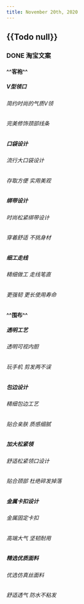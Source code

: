 ```yaml
---
title: November 20th, 2020
---
```


## {{Todo null}}
### DONE **淘宝文案**
#### ^^客袍^^
##### **V型领口**
###### 简约时尚的气质V领

###### 完美修饰颈部线条

##### **口袋设计**
###### 流行大口袋设计

###### 存取方便 实用美观

##### **绑带设计**
###### 时尚松紧绑带设计

###### 穿着舒适 不挑身材

##### **细工走线**
###### 精细做工 走线笔直

###### 更强韧 更长使用寿命

#### ^^围布^^
##### **透明工艺**
###### 透明可视内胆

###### 玩手机 剪发两不误

##### **包边设计**
###### 精细包边工艺

###### 贴合亲肤 质感细腻

##### **加大松紧领**
###### 舒适松紧领口设计

###### 贴合颈部 杜绝碎发掉落

##### **金属卡扣设计**
###### 金属固定卡扣

###### 高端大气 坚韧耐用

##### **精选优质面料**
###### 优选仿真丝面料

###### 舒适透气 防水不粘发
